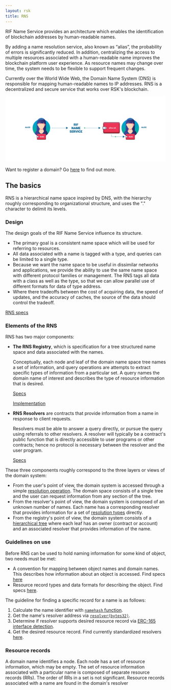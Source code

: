 ```yaml
---
layout: rsk
title: RNS
---
```


RIF Name Service provides an architecture which enables the identification of blockchain addresses by human-readable names.

By adding a name resolution service, also known as “alias”, the probability of errors is significantly reduced. In addition, centralizing the access to multiple resources associated with a human-readable name improves the blockchain platform user experience. As resource names may change over time, the system needs to be flexible to support frequent changes.

Currently over the World Wide Web, the Domain Name System (DNS) is responsible for mapping human-readable names to IP addresses. RNS is a decentralized and secure service that works over RSK's blockchain.

<img src="/assets/img/rns/introduction.png" class="img-fluid" alt="introduction" />

Want to register a domain? Go [here](operations/register) to find out more.

## The basics

RNS is a hierarchical name space inspired by DNS, with the hierarchy roughly corresponding to organizational structure, and uses the "." character to delimit its levels.

### Design

The design goals of the RIF Name Service influence its structure.

- The primary goal is a consistent name space which will be used for referring to resources.
- All data associated with a name is tagged with a type, and queries can be limited to a single type.
- Because we want the name space to be useful in dissimilar networks and applications, we provide the ability to use the same name space with different protocol families or management. The RNS tags all data with a class as well as the type, so that we can allow parallel use of different formats for data of type address.
- Where there tradeoffs between the cost of acquiring data, the speed of updates, and the accuracy of caches, the source of the data should control the tradeoff.

[RNS specs](specs)

### Elements of the RNS

RNS has two major components:

- **The RNS Registry**, which is specification for a tree structured name space and data associated with the names.

  Conceptually, each node and leaf of the domain name space tree names a set of information, and query operations are attempts to extract specific types of information from a particular set. A query names the domain name of interest and describes the type of resource information that is desired.

  [Specs](specs/registry)

  [Implementation](architecture/registry)

- **RNS Resolvers** are contracts that provide information from a name in response to client requests.

  Resolvers must be able to answer a query directly, or pursue the query using referrals to other resolvers. A resolver will typically be a contract's public function that is directly accessible to user programs or other contracts; hence no protocol is necessary between the resolver and the user program.

  [Specs](specs/resolvers)

These three components roughly correspond to the three layers or views of the domain system:
- From the user's point of view, the domain system is accessed through a simple [resolution operation](operations/resolve). The domain space consists of a single tree and the user can request information from any section of the tree.
- From the resolver's point of view, the domain system is composed of an unknown number of names. Each name has a corresponding resolver that provides information for a set of [resolution types](specs/resolution-types) directly.
- From the registry's point of view, the domain system consists of a [hierarchical tree](architecture/registry) where each leaf has an owner (contract or account) and an associated resolver that provides information of the name.

### Guidelines on use

Before RNS can be used to hold naming information for some kind of object, two needs must be met:
- A convention for mapping between object names and domain names. This describes how information about an object is accessed. Find specs [here](specs#name-mapping-convention)
- Resource record types and data formats for describing the object. Find specs [here](specs/resolvers).

The guideline for finding a specific record for a name is as follows:
1. Calculate the name identifier with [`namehash` function](specs#name-mapping-convention).
2. Get the name's resolver address via [`resolver(bytes32)`](specs/registry#access).
3. Determine if resolver supports desired resource record via [ERC-165 interface detection](https://eips.ethereum.org/EIPS/eip-165).
4. Get the desired resource record. Find currently standardized resolvers [here](specs/resolvers).

### Resource records

A domain name identifies a node. Each node has a set of resource information, which may be empty. The set of resource information associated with a particular name is composed of separate resource records (RRs). The order of RRs in a set is not significant. Resource records associated with a name are found in the domain's resolver

